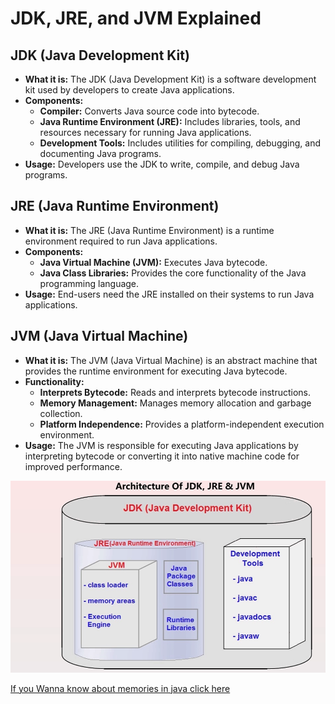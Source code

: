# JDK, JRE, and JVM Explained

## JDK (Java Development Kit)

- **What it is:** The JDK (Java Development Kit) is a software development kit used by developers to create Java applications.
- **Components:**
  - **Compiler:** Converts Java source code into bytecode.
  - **Java Runtime Environment (JRE):** Includes libraries, tools, and resources necessary for running Java applications.
  - **Development Tools:** Includes utilities for compiling, debugging, and documenting Java programs.
- **Usage:** Developers use the JDK to write, compile, and debug Java programs.

## JRE (Java Runtime Environment)

- **What it is:** The JRE (Java Runtime Environment) is a runtime environment required to run Java applications.
- **Components:**
  - **Java Virtual Machine (JVM):** Executes Java bytecode.
  - **Java Class Libraries:** Provides the core functionality of the Java programming language.
- **Usage:** End-users need the JRE installed on their systems to run Java applications.

## JVM (Java Virtual Machine)

- **What it is:** The JVM (Java Virtual Machine) is an abstract machine that provides the runtime environment for executing Java bytecode.
- **Functionality:**
  - **Interprets Bytecode:** Reads and interprets bytecode instructions.
  - **Memory Management:** Manages memory allocation and garbage collection.
  - **Platform Independence:** Provides a platform-independent execution environment.
- **Usage:** The JVM is responsible for executing Java applications by interpreting bytecode or converting it into native machine code for improved performance.

![alt text](<Screenshot 2024-05-23 201541.png>)

[If you Wanna know about memories in java click here ](3.MemoriesJAVA.md)